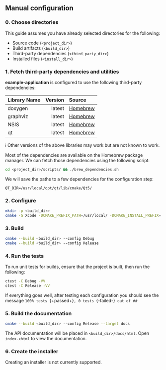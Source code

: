 ## Manual configuration

### 0. Choose directories  
This guide assumes you have already selected directories for the following:
* Source code (`<project_dir>`)
* Build artifacts (`<build_dir>`)  
* Third-party dependencies (`<third_party_dir>`)  
* Installed files (`<install_dir>`)  

### 1. Fetch third-party dependencies and utilities
**example-application** is configured to use the following third-party dependencies:  
  
**Library Name**    | **Version** | Source
:---                | ---:        | :---
doxygen             | latest      | [Homebrew](https://brew.sh/)
graphviz            | latest      | [Homebrew](https://brew.sh/)
NSIS                | latest      | [Homebrew](https://brew.sh/)
qt                  | latest      | [Homebrew](https://brew.sh/)

:information_source: Other versions of the above libraries may work but are not 
known to work.

Most of the dependencies are available on the Homebrew package manager. We can 
fetch those dependencies using the following script:
```bash
cd <project_dir>/scripts/ && ./brew_dependencies.sh
```

We will save the paths to a few dependencies for the configuration step:
```
QT_DIR=/usr/local/opt/qt/lib/cmake/Qt5/
```

### 2. Configure
```bash
mkdir -p <build_dir>
cmake -G Xcode -DCMAKE_PREFIX_PATH=/usr/local/ -DCMAKE_INSTALL_PREFIX=./install -DQt5_DIR=$QT_DIR $DIR/ <project_dir>/src
```
 
### 3. Build
```bash
cmake --build <build_dir> --config Debug
cmake --build <build_dir> --config Release
```

### 4. Run the tests
To run unit tests for builds, ensure that the project is built, then run the 
following:
```bash
ctest -C Debug -VV
ctest -C Release -VV
```
If everything goes well, after testing each configuration you should see the 
message `100% tests `{+passed+}`, 0 tests `{-failed-}` out of ##`

### 5. Build the documentation
```bash
cmake --build <build_dir> --config Release --target docs
```
The API documentation will be placed in `<build_dir>/docs/html`. Open 
`index.xhtml` to view the documentation.

### 6. Create the installer
Creating an installer is not currently supported.
